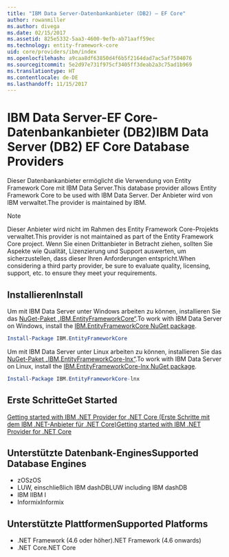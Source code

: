 ```yaml
---
title: "IBM Data Server-Datenbankanbieter (DB2) – EF Core"
author: rowanmiller
ms.author: divega
ms.date: 02/15/2017
ms.assetid: 825e5332-5aa3-4600-9efb-ab71aaff59ec
ms.technology: entity-framework-core
uid: core/providers/ibm/index
ms.openlocfilehash: a9caa8df63850d4f6b5f2164dad7ac5af7504076
ms.sourcegitcommit: 5e2d97e731f975cf3405ff3deab2a3c75ad1b969
ms.translationtype: HT
ms.contentlocale: de-DE
ms.lasthandoff: 11/15/2017
---
```

# <a name="ibm-data-server-db2-ef-core-database-providers"></a><span data-ttu-id="be3ec-102">IBM Data Server-EF Core-Datenbankanbieter (DB2)</span><span class="sxs-lookup"><span data-stu-id="be3ec-102">IBM Data Server (DB2) EF Core Database Providers</span></span>

<span data-ttu-id="be3ec-103">Dieser Datenbankanbieter ermöglicht die Verwendung von Entity Framework Core mit IBM Data Server.</span><span class="sxs-lookup"><span data-stu-id="be3ec-103">This database provider allows Entity Framework Core to be used with IBM Data Server.</span></span> <span data-ttu-id="be3ec-104">Der Anbieter wird von IBM verwaltet.</span><span class="sxs-lookup"><span data-stu-id="be3ec-104">The provider is maintained by IBM.</span></span>

> [!NOTE]  
> <span data-ttu-id="be3ec-105">Dieser Anbieter wird nicht im Rahmen des Entity Framework Core-Projekts verwaltet.</span><span class="sxs-lookup"><span data-stu-id="be3ec-105">This provider is not maintained as part of the Entity Framework Core project.</span></span> <span data-ttu-id="be3ec-106">Wenn Sie einen Drittanbieter in Betracht ziehen, sollten Sie Aspekte wie Qualität, Lizenzierung und Support auswerten, um sicherzustellen, dass dieser Ihren Anforderungen entspricht.</span><span class="sxs-lookup"><span data-stu-id="be3ec-106">When considering a third party provider, be sure to evaluate quality, licensing, support, etc. to ensure they meet your requirements.</span></span>

## <a name="install"></a><span data-ttu-id="be3ec-107">Installieren</span><span class="sxs-lookup"><span data-stu-id="be3ec-107">Install</span></span>

<span data-ttu-id="be3ec-108">Um mit IBM Data Server unter Windows arbeiten zu können, installieren Sie das [NuGet-Paket „IBM.EntityFrameworkCore“](https://www.nuget.org/packages/IBM.EntityFrameworkCore).</span><span class="sxs-lookup"><span data-stu-id="be3ec-108">To work with IBM Data Server on Windows, install the [IBM.EntityFrameworkCore NuGet package](https://www.nuget.org/packages/IBM.EntityFrameworkCore).</span></span>

``` powershell
Install-Package IBM.EntityFrameworkCore
```

<span data-ttu-id="be3ec-109">Um mit IBM Data Server unter Linux arbeiten zu können, installieren Sie das [NuGet-Paket „IBM.EntityFrameworkCore-lnx“](https://www.nuget.org/packages/IBM.EntityFrameworkCore-lnx).</span><span class="sxs-lookup"><span data-stu-id="be3ec-109">To work with IBM Data Server on Linux, install the [IBM.EntityFrameworkCore-lnx NuGet package](https://www.nuget.org/packages/IBM.EntityFrameworkCore-lnx).</span></span>

``` powershell
Install-Package IBM.EntityFrameworkCore-lnx
```

## <a name="get-started"></a><span data-ttu-id="be3ec-110">Erste Schritte</span><span class="sxs-lookup"><span data-stu-id="be3ec-110">Get Started</span></span>

[<span data-ttu-id="be3ec-111">Getting started with IBM .NET Provider for .NET Core (Erste Schritte mit dem IBM .NET-Anbieter für .NET Core)</span><span class="sxs-lookup"><span data-stu-id="be3ec-111">Getting started with IBM .NET Provider for .NET Core</span></span>](https://www.ibm.com/developerworks/community/blogs/96960515-2ea1-4391-8170-b0515d08e4da/entry/DB2DotnetCore?lang=en)

## <a name="supported-database-engines"></a><span data-ttu-id="be3ec-112">Unterstützte Datenbank-Engines</span><span class="sxs-lookup"><span data-stu-id="be3ec-112">Supported Database Engines</span></span>

* <span data-ttu-id="be3ec-113">zOS</span><span class="sxs-lookup"><span data-stu-id="be3ec-113">zOS</span></span>
* <span data-ttu-id="be3ec-114">LUW, einschließlich IBM dashDB</span><span class="sxs-lookup"><span data-stu-id="be3ec-114">LUW including IBM dashDB</span></span>
* <span data-ttu-id="be3ec-115">IBM I</span><span class="sxs-lookup"><span data-stu-id="be3ec-115">IBM I</span></span>
* <span data-ttu-id="be3ec-116">Informix</span><span class="sxs-lookup"><span data-stu-id="be3ec-116">Informix</span></span>

## <a name="supported-platforms"></a><span data-ttu-id="be3ec-117">Unterstützte Plattformen</span><span class="sxs-lookup"><span data-stu-id="be3ec-117">Supported Platforms</span></span>

* <span data-ttu-id="be3ec-118">.NET Framework (4.6 oder höher)</span><span class="sxs-lookup"><span data-stu-id="be3ec-118">.NET Framework (4.6 onwards)</span></span>
* <span data-ttu-id="be3ec-119">.NET Core</span><span class="sxs-lookup"><span data-stu-id="be3ec-119">.NET Core</span></span>

